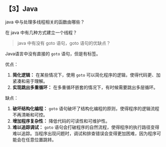 ## 【3】Java


java 中与处理多线程相关的函数由哪些？

在 java 中有几种方式建立一个线程？



> java 中有没有 goto 语句，goto 语句的优缺点？

Java语言中没有直接的 `goto` 语句，但是有标签。

优点：

1. **简化逻辑：** 在某些情况下，使用 `goto` 可以简化程序的逻辑，使得代码更、加紧凑和易于理解。
2. **实现跳出多重循环：** 在多重循环嵌套的情况下，有时候需要跳出多层循环。

缺点：

1. **破坏结构化编程：** `goto` 语句破坏了结构化编程的原则，使得程序的逻辑流程不再清晰和可控。
2. **增加程序复杂性：** 降低代码的可读性和可维护性。
3. **难以追踪调试：** `goto` 语句会打破程序的自然流程，使得程序的执行路径变得难以追踪。当程序出现问题时，调试和排查错误会变得更加困难，因为程序可能会在任意位置跳转。

